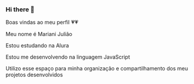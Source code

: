 ### Hi there 👋

Boas vindas ao meu perfil 💗💗

Meu nome é Mariani Julião

Estou estudando na Alura

Estou me desenvolvendo na linguagem JavaScript

Utilizo esse espaço para minha organização e compartilhamento dos meu projetos desenvolvidos
